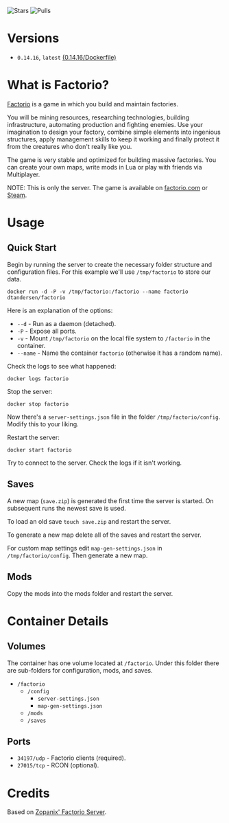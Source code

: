 ![Stars](https://img.shields.io/docker/stars/dtandersen/factorio.svg) ![Pulls](https://img.shields.io/docker/pulls/dtandersen/factorio.svg)

# Versions

* `0.14.16`, `latest` [(0.14.16/Dockerfile)](https://github.com/dtandersen/docker_factorio_server/blob/0.14.16/Dockerfile)

# What is Factorio?

[Factorio](https://www.factorio.com) is a game in which you build and maintain factories.

You will be mining resources, researching technologies, building infrastructure, automating production and fighting enemies. Use your imagination to design your factory, combine simple elements into ingenious structures, apply management skills to keep it working and finally protect it from the creatures who don't really like you.

The game is very stable and optimized for building massive factories. You can create your own maps, write mods in Lua or play with friends via Multiplayer.

NOTE: This is only the server. The game is available on [factorio.com](https://www.factorio.com) or [Steam](http://store.steampowered.com/app/427520/).

# Usage

## Quick Start

Begin by running the server to create the necessary folder structure and configuration files. For this example we'll use ```/tmp/factorio``` to store our data.

```
docker run -d -P -v /tmp/factorio:/factorio --name factorio dtandersen/factorio
```

Here is an explanation of the options:

* ```--d``` - Run as a daemon (detached).
* ```-P``` - Expose all ports.
* ```-v``` - Mount ```/tmp/factorio``` on the local file system to ```/factorio``` in the container.
* ```--name``` - Name the container ```factorio``` (otherwise it has a random name).

Check the logs to see what happened:

```
docker logs factorio
```

Stop the server:

```
docker stop factorio
```

Now there's a ```server-settings.json``` file in the folder ```/tmp/factorio/config```. Modify this to your liking.

Restart the server:

```
docker start factorio
```

Try to connect to the server. Check the logs if it isn't working.

## Saves

A new map (```save.zip```) is generated the first time the server is started. On subsequent runs the newest save is used. 

To load an old save ```touch save.zip``` and restart the server.

To generate a new map delete all of the saves and restart the server.

For custom map settings edit ```map-gen-settings.json``` in ```/tmp/factorio/config```. Then generate a new map.

## Mods

Copy the mods into the mods folder and restart the server.

# Container Details

## Volumes

The container has one volume located at ```/factorio```. Under this folder there are sub-folders for configuration, mods, and saves.

* ```/factorio```
  * ```/config```
    * ```server-settings.json```
    * ```map-gen-settings.json```
  * ```/mods```
  * ```/saves```

## Ports

* ```34197/udp``` - Factorio clients (required).
* ```27015/tcp``` - RCON (optional).

# Credits

Based on [Zopanix' Factorio Server](https://github.com/zopanix/docker_factorio_server).
